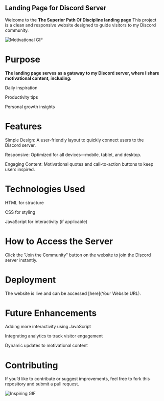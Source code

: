 ## **Landing Page for Discord Server**

Welcome to the **The Superior Path Of Discipline landing page** This project is a clean and responsive website designed to guide visitors to my Discord community.

![Motivational GIF](https://i.giphy.com/media/v1.Y2lkPTc5MGI3NjExc2x4NHcwb2FtMnk3aGRvOG5xbXgzOTAza3A3azVvemEwY3QzNTZkOSZlcD12MV9pbnRlcm5hbF9naWZfYnlfaWQmY3Q9Zw/vtntujJPtj0YLVtPAY/giphy.gif)


# **Purpose**

**The landing page serves as a gateway to my Discord server, where I share motivational content, including:**

Daily inspiration

Productivity tips

Personal growth insights


# **Features**

Simple Design: A user-friendly layout to quickly connect users to the Discord server.

Responsive: Optimized for all devices—mobile, tablet, and desktop.

Engaging Content: Motivational quotes and call-to-action buttons to keep users inspired.


# **Technologies Used**

HTML for structure

CSS for styling

JavaScript for interactivity (if applicable)

# **How to Access the Server**

Click the "Join the Community" button on the website to join the Discord server instantly.

# **Deployment**

The website is live and can be accessed [here](Your Website URL).

# **Future Enhancements**

Adding more interactivity using JavaScript

Integrating analytics to track visitor engagement

Dynamic updates to motivational content


# **Contributing**

If you’d like to contribute or suggest improvements, feel free to fork this repository and submit a pull request.

![Inspiring GIF](https://i.giphy.com/media/v1.Y2lkPTc5MGI3NjExMjRpdXU0YXNvZHJia2F2aDd6Mnp4eHR3Y2pib3YzMjExNXYzYjIwcSZlcD12MV9pbnRlcm5hbF9naWZfYnlfaWQmY3Q9Zw/CLOU1EYm3fZzRsrMz0/giphy.gif)


